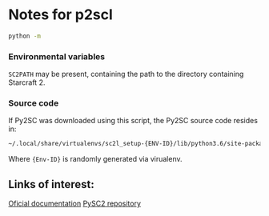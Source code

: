 # Notes for p2scl

```bash
python -m 
```

### Environmental variables
`SC2PATH` may be present, containing the path to the directory containing Starcraft 2.

### Source code
If Py2SC was downloaded using this script, the Py2SC source code resides in: 

```bash
~/.local/share/virtualenvs/sc2l_setup-{ENV-ID}/lib/python3.6/site-packages/pysc2/env/
```

Where `{Env-ID}` is randomly generated via virualenv.

## Links of interest:
[Oficial documentation](https://github.com/deepmind/pysc2/blob/master/docs/environment.md "pysc2 environment official documentation")
[PySC2 repository](https://github.com/deepmind/pysc2 "PySC2 official repository")
